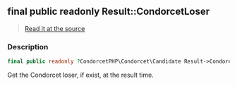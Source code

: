 ## final public readonly Result::CondorcetLoser

> [Read it at the source](https://github.com/julien-boudry/Condorcet/blob/master/src/Result.php#L22)

### Description    

```php
final public readonly ?CondorcetPHP\Condorcet\Candidate Result->CondorcetLoser 
```

Get the Condorcet loser, if exist, at the result time.
    